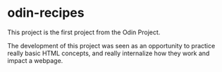 # odin-recipes
This project is the first project from the Odin Project.

The development of this project was seen as an opportunity to practice really basic HTML concepts, and really internalize how they work and impact a webpage.


